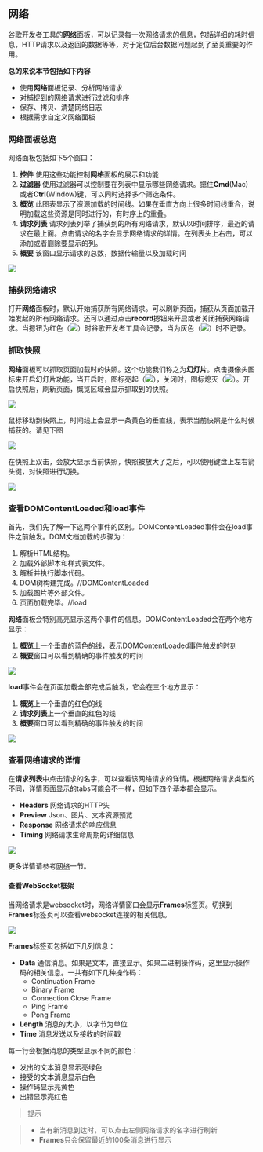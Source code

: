 ## 网络

谷歌开发者工具的**网络**面板，可以记录每一次网络请求的信息，包括详细的耗时信息，HTTP请求以及返回的数据等等，对于定位后台数据问题起到了至关重要的作用。

**总的来说本节包括如下内容**

* 使用**网络**面板记录、分析网络请求
* 对捕捉到的网络请求进行过滤和排序
* 保存、拷贝、清楚网络日志
* 根据需求自定义网络面板

### 网络面板总览

网络面板包括如下5个窗口：

1. **控件** 使用这些功能控制**网络**面板的展示和功能
2. **过滤器** 使用过滤器可以控制要在列表中显示哪些网络请求。摁住**Cmd**(Mac)或者**Ctrl**(Window)键，可以同时选择多个筛选条件。
3. **概览** 此图表显示了资源加载的时间线。如果在垂直方向上很多时间线重合，说明加载这些资源是同时进行的，有时序上的重叠。
4. **请求列表** 请求列表列举了捕获到的所有网络请求，默认以时间排序，最近的请求在最上面。点击请求的名字会显示网络请求的详情。在列表头上右击，可以添加或者删除要显示的列。
5. **概要** 该窗口显示请求的总数，数据传输量以及加载时间

![](/assets/network/panes.png)

### 捕获网络请求

打开**网络**面板时，默认开始捕获所有网络请求。可以刷新页面，捕获从页面加载开始发起的所有网络请求。还可以通过点击**record**摁钮来开启或者关闭捕获网络请求。当摁钮为红色（![](/assets/network/record-on.png)）时谷歌开发者工具会记录，当为灰色（![](/assets/network/record-off.png)）时不记录。

### 抓取快照

**网络**面板可以抓取页面加载时的快照。这个功能我们称之为**幻灯片**。点击摄像头图标来开启幻灯片功能，当开启时，图标亮起（![](/assets/network/filmstrip-enabled.png)），关闭时，图标熄灭（![](/assets/network/filmstrip-disabled.png)）。开启快照后，刷新页面，概览区域会显示抓取到的快照。

![](/assets/network/filmstrip.png)

鼠标移动到快照上，时间线上会显示一条黄色的垂直线，表示当前快照是什么时候捕获的。请见下图

![](/assets/network/filmstrip-timeline-overlay.png)

在快照上双击，会放大显示当前快照，快照被放大了之后，可以使用键盘上左右箭头键，对快照进行切换。

![](/assets/network/filmstrip-zoom.png)

### 查看DOMContentLoaded和load事件

首先，我们先了解一下这两个事件的区别。DOMContentLoaded事件会在load事件之前触发。DOM文档加载的步骤为：

1. 解析HTML结构。
2. 加载外部脚本和样式表文件。
3. 解析并执行脚本代码。
4. DOM树构建完成。//DOMContentLoaded
5. 加载图片等外部文件。
6. 页面加载完毕。//load

**网络**面板会特别高亮显示这两个事件的信息。DOMContentLoaded会在两个地方显示：

1. **概览**上一个垂直的蓝色的线，表示DOMContentLoaded事件触发的时刻
2. **概要**窗口可以看到精确的事件触发的时间

![](/assets/network/domcontentloaded.png)

**load**事件会在页面加载全部完成后触发，它会在三个地方显示：

1. **概览**上一个垂直的红色的线
2. **请求列表**上一个垂直的红色的线
3. **概要**窗口可以看到精确的事件触发的时间

![](/assets/network/load.png)

### 查看网络请求的详情

在**请求列表**中点击请求的名字，可以查看该网络请求的详情。根据网络请求类型的不同，详情页面显示的tabs可能会不一样，但如下四个基本都会显示。

* **Headers** 网络请求的HTTP头
* **Preview** Json、图片、文本资源预览
* **Response** 网络请求的响应信息
* **Timing** 网络请求生命周期的详细信息

![](/assets/network/network-headers.png)

更多详情请参考[网络](网络.md)一节。

#### 查看WebSocket框架

当网络请求是websocket时，网络详情窗口会显示**Frames**标签页。切换到**Frames**标签页可以查看websocket连接的相关信息。

![](/assets/network/websocket-frames.png)

**Frames**标签页包括如下几列信息：

* **Data** 通信消息。如果是文本，直接显示。如果二进制操作码，这里显示操作码的相关信息。一共有如下几种操作码：
    * Continuation Frame
    * Binary Frame
    * Connection Close Frame
    * Ping Frame
    * Pong Frame
* **Length** 消息的大小，以字节为单位
* **Time** 消息发送以及接收的时间戳

每一行会根据消息的类型显示不同的颜色：
* 发出的文本消息显示亮绿色
* 接受的文本消息显示白色
* 操作码显示亮黄色
* 出错显示亮红色

> 提示

> * 当有新消息到达时，可以点击左侧网络请求的名字进行刷新
> * **Frames**只会保留最近的100条消息进行显示


